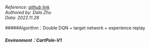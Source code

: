 *Reference: [github link](https://github.com/higgsfield/RL-Adventure)*  
*Authored by: Dala Zhu*  
*Data: 2022.11.28*

#####Algorithm：Double DQN + target network + experience replay 
##### Environment：CartPole-V1  

